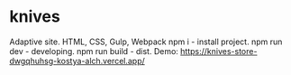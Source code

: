 # knives
Adaptive site. HTML, CSS, Gulp, Webpack
npm i - install project.
npm run dev - developing.
npm run build - dist.
Demo: https://knives-store-dwgqhuhsg-kostya-alch.vercel.app/
